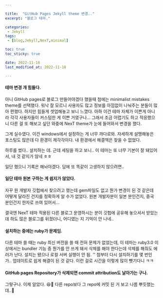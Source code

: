 ```yaml
---

title:  "GitHub Pages Jekyll theme 변경.."
excerpt: "블로그 테마."

categories:
 - Jekyll
tags:
 - [blog,Jekyll,NexT,minimal]

toc: true
toc_sticky: true

date: 2022-11-18
last_modified_at: 2022-11-18

---
```


#### 테마 변경 개 힘들다.
아니
GitHub pages로 블로그 만들어야겠다 했을때 첨에는 minimalist mistakes theme를 선택했다.
워낙 잘 모르니 사용자도 많고 정보를 아낌없이 나눠주는 분들이 많아 편했다.
하지만 힘들게 셋업해놓고 보니 느꼈다. 아하 이건 테마 자체가 이쁜게 아니라 각각 사용자들이 커스텀한 게 이쁜 거였구나...
그래서 조금 어렵기도 하고 적응했으니 다른 걸 또 해보고 싶던 와중에 NexT theme가 눈에 들어와서 변경을 했다.

그게 실수였다.
이건 windows에서 설정하는 게 너무 까다로와.
자세하게 설명해놓은 포스팅도 많은데 다 환경이 제각각이다. 내 환경에서 해결책은 찾을 수 없었다.

하루를 썼다.. 설치하는 데.
근데 세팅을 하고 보니.. 이 테마는 또 너무 기본이 잘 돼있어서, 내 것 같지가 않네 ㅎㅎ

일단 했으니 기록은 해놔야겠다. 담에 또 똑같이 고생하지 않으려면..

#### 일단 테마 원본 구하는 게 쉽지가 않았다.
자꾸 원 개발자 깃헙에서 찾으려고 했는데 gem파일도 없고 뭔가 변경이 된 것 같은데 어떻게 달라진 건지를 정확하게 알 수가 없었다.
원본 개발자분이 일본 분인건지, 중국 분인건지 한자로 쓰여 있어서...

결국엔 NexT 테마 적용된 다른 블로그 운영하시는 분이 깃헙에 공유해 놓으셔서 받았는데 하도 많은 블로그를 뒤졌더니,
어디였는 지 기억이 안 나네..

#### 설치하는 중에는 ruby가 문제임.
다른 테마 쓸 때는 ruby 최신 버전을 쓸 때 전혀 문제가 없었는데,
이 테마는 ruby3.0 이상에서는 bundler 기능 중 뭔가를 안 쓰게 돼서 삭제를 해야 한다는데
삭제를 해줘도 에러가 난다. 설치는 됐으나 로컬 서버 실행이 안 됨.
''
첨부터 다시 설치하기를 몇 번인가.. 업데이트로 쉽게 해결이 된 것 같다. 이런 걸로 시간을 이렇게 많이 뺏기다니 ㅋㅋ


#### GitHub pages Repository가 삭제되면 commit attribution도 날아가는 구나.
그렇구나. 이제 알았다. 😆🔫
다른 repo보다 그 repo에 커밋 된 거 보고 나름 뿌듯했는데..😤

#####
#####
